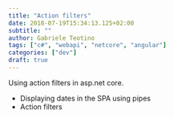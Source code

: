 ```yaml
---
title: "Action filters"
date: 2018-07-19T15:34:13.125+02:00
subtitle: ""
author: Gabriele Teotino
tags: ["c#", "webapi", "netcore", "angular"]
categories: ["dev"]
draft: true
---
```


Using action filters in asp.net core.

- Displaying dates in the SPA using pipes
- Action filters
